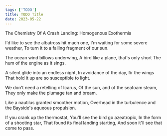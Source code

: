 ```yaml
---
tags: ['TODO']
title: TODO Title
date: 2023-05-22
---
```


The Chemistry Of A Crash Landing: Homogenous Exothermia

I'd like to see the albatross hit mach one,
I'm waiting for some severe weather,
To turn it to a falling fragment of our sun.

The ocean wind billows underwing,
A bird like a plane, that's only short
The hum of the engine as it sings.

A silent glide into an endless night,
In avoidance of the day, fir the wings
That hold it up are so susceptible to light.

We don't need a retelling of Icarus,
Of the sun, and of the seafoam steam,
They only make the plumage tan and bream.

Like a nautilus granted smoother motion,
Overhead in the turbulence and the
Bayside's aqueous propulsion.

If you crank up the thermostat,
You'll see the bird go azeatropic,
In the form of a shooting star,
That found its final landing starting,
And soon it'll see that come to pass.


